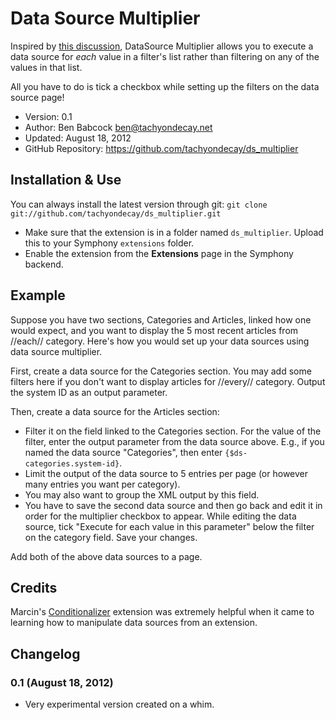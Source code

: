 # Data Source Multiplier

Inspired by [this discussion](http://getsymphony.com/discuss/thread/91778/1/), DataSource Multiplier allows you to execute a data source for *each* value in a filter's list rather than filtering on any of the values in that list.

All you have to do is tick a checkbox while setting up the filters on the data source page!

- Version: 0.1
- Author: Ben Babcock <ben@tachyondecay.net>
- Updated: August 18, 2012
- GitHub Repository: https://github.com/tachyondecay/ds_multiplier

## Installation & Use

You can always install the latest version through git: `git clone git://github.com/tachyondecay/ds_multiplier.git`

- Make sure that the extension is in a folder named `ds_multiplier`. Upload this to your Symphony `extensions` folder.
- Enable the extension from the **Extensions** page in the Symphony backend.

## Example

Suppose you have two sections, Categories and Articles, linked how one would expect, and you want to display the 5 most recent articles from //each// category. Here's how you would set up your data sources using data source multiplier.

First, create a data source for the Categories section. You may add some filters here if you don't want to display articles for //every// category. Output the system ID as an output parameter.

Then, create a data source for the Articles section:
  * Filter it on the field linked to the Categories section. For the value of the filter, enter the output parameter from the data source above. E.g., if you named the data source "Categories", then enter `{$ds-categories.system-id}`.
  * Limit the output of the data source to 5 entries per page (or however many entries you want per category).
  * You may also want to group the XML output by this field.
  * You have to save the second data source and then go back and edit it in order for the multiplier checkbox to appear. While editing the data source, tick "Execute for each value in this parameter" below the filter on the category field. Save your changes.

Add both of the above data sources to a page.

## Credits

Marcin's [Conditionalizer](http://symphonyextensions.com/extensions/conditionalizer/) extension was extremely helpful when it came to learning how to manipulate data sources from an extension.

## Changelog

### 0.1 (August 18, 2012)

- Very experimental version created on a whim.